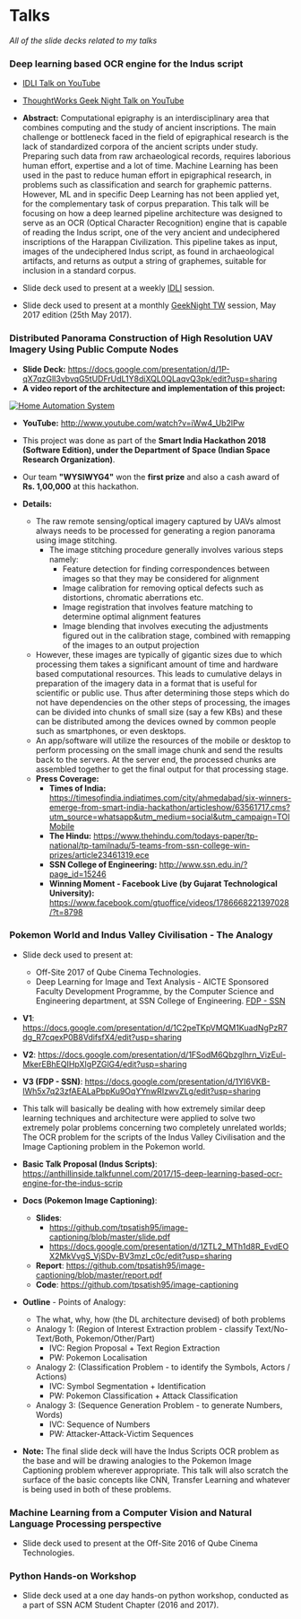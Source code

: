 # Talks

_All of the slide decks related to my talks_

### Deep learning based OCR engine for the Indus script

- [IDLI Talk on YouTube](https://www.youtube.com/watch?v=qPF1oR9yMNY)
- [ThoughtWorks Geek Night Talk on YouTube](https://www.youtube.com/watch?v=g7v4QaCD-UQ)
- **Abstract:** Computational epigraphy is an interdisciplinary area that combines computing and the study of ancient inscriptions. The main challenge or bottleneck faced in the field of epigraphical research is the lack of standardized corpora of the ancient scripts under study. Preparing such data from raw archaeological records, requires laborious human effort, expertise and a lot of time. Machine Learning has been used in the past to reduce human effort in epigraphical research, in problems such as classification and search for graphemic patterns. However, ML and in specific Deep Learning has not been applied yet, for the complementary task of corpus preparation. This talk will be focusing on how a deep learned pipeline architecture was designed to serve as an OCR (Optical Character Recognition) engine that is capable of reading the Indus script, one of the very ancient and undeciphered inscriptions of the Harappan Civilization. This pipeline takes as input, images of the undeciphered Indus script, as found in archaeological artifacts, and returns as output a string of graphemes, suitable for inclusion in a standard corpus.

- Slide deck used to present at a weekly [IDLI](https://www.facebook.com/groups/idliai/) session.
- Slide deck used to present at a monthly [GeekNight TW](https://twchennai.github.io/geeknight/) session, May 2017 edition (25th May 2017).

### Distributed Panorama Construction of High Resolution UAV Imagery Using Public Compute Nodes

- **Slide Deck:** https://docs.google.com/presentation/d/1P-qX7qzGlI3vbvqG5tUDFrUdL1Y8diXQL0QLaqvQ3pk/edit?usp=sharing
- **A video report of the architecture and implementation of this project:**

[![Home Automation System](https://img.youtube.com/vi/iWw4_Ub2lPw/0.jpg)](http://www.youtube.com/watch?v=iWw4_Ub2lPw)

- **YouTube:** http://www.youtube.com/watch?v=iWw4_Ub2lPw

- This project was done as part of the **Smart India Hackathon 2018 (Software Edition), under the Department of Space (Indian Space Research Organization)**.
- Our team **"WYSIWYG4"** won the **first prize** and also a cash award of **Rs. 1,00,000** at this hackathon.

- **Details:**
  - The raw remote sensing/optical imagery captured by UAVs almost always needs to be processed for generating a region panorama using image stitching.
    - The image stitching procedure generally involves various steps namely:
      - Feature detection for finding correspondences between images so that they may be considered for alignment
      - Image calibration for removing optical defects such as distortions, chromatic aberrations etc.
      - Image registration that involves feature matching to determine optimal alignment features
      - Image blending that involves executing the adjustments figured out in the calibration stage, combined with remapping of the images to an output projection
  - However, these images are typically of gigantic sizes due to which processing them takes a significant amount of time and hardware based computational resources. This leads to cumulative delays in preparation of the imagery data in a format that is useful for scientific or public use. Thus after determining those steps which do not have dependencies on the other steps of processing, the images can be divided into chunks of small size (say a few KBs) and these can be distributed among the devices owned by common people such as smartphones, or even desktops.
  - An app/software will utilize the resources of the mobile or desktop to perform processing on the small image chunk and send the results back to the servers. At the server end, the processed chunks are assembled together to get the final output for that processing stage.
  - **Press Coverage:**
    - **Times of India:** https://timesofindia.indiatimes.com/city/ahmedabad/six-winners-emerge-from-smart-india-hackathon/articleshow/63561717.cms?utm_source=whatsapp&utm_medium=social&utm_campaign=TOIMobile
    - **The Hindu:** https://www.thehindu.com/todays-paper/tp-national/tp-tamilnadu/5-teams-from-ssn-college-win-prizes/article23461319.ece
    - **SSN College of Engineering:** http://www.ssn.edu.in/?page_id=15246
    - **Winning Moment - Facebook Live (by Gujarat Technological University):** https://www.facebook.com/gtuoffice/videos/1786668221397028/?t=8798

### Pokemon World and Indus Valley Civilisation - The Analogy

- Slide deck used to present at:
  - Off-Site 2017 of Qube Cinema Technologies.
  - Deep Learning for Image and Text Analysis - AICTE Sponsored Faculty Development Programme, by the Computer Science and Engineering department, at SSN College of Engineering. [FDP - SSN](https://aicte-fdp-2017.ssn.edu.in/speakers)

- **V1**: https://docs.google.com/presentation/d/1C2peTKpVMQM1KuadNgPzR7dg_R7cqexP0B8VdifsfX4/edit?usp=sharing

- **V2**: https://docs.google.com/presentation/d/1FSodM6Qbzglhrn_VizEul-MkerEBhEQIHpXIgPZGlG4/edit?usp=sharing

- **V3 (FDP - SSN)**: https://docs.google.com/presentation/d/1YI6VKB-lWh5x7q23zfAEALaPbpKu9OqYYnwRIzwvZLg/edit?usp=sharing

- This talk will basically be dealing with how extremely similar deep learning techniques and architecture were applied to solve two extremely polar problems concerning two completely unrelated worlds; The OCR problem for the scripts of the Indus Valley Civilisation and the Image Captioning problem in the Pokemon world.
- **Basic Talk Proposal (Indus Scripts)**: https://anthillinside.talkfunnel.com/2017/15-deep-learning-based-ocr-engine-for-the-indus-scrip
- **Docs (Pokemon Image Captioning)**:
  - **Slides**:
    - https://github.com/tpsatish95/image-captioning/blob/master/slide.pdf
    - https://docs.google.com/presentation/d/1ZTL2_MTh1d8R_EvdEOX2MkVvgS_VjSDv-BV3mzl_c0c/edit?usp=sharing
  - **Report**: https://github.com/tpsatish95/image-captioning/blob/master/report.pdf
  - **Code**: https://github.com/tpsatish95/image-captioning

- **Outline** - Points of Analogy:
  - The what, why, how (the DL architecture devised) of both problems
  - Analogy 1: (Region of Interest Extraction problem - classify Text/No-Text/Both, Pokemon/Other/Part)
    - IVC: Region Proposal + Text Region Extraction
    - PW: Pokemon Localisation
  - Analogy 2: (Classification Problem - to identify the Symbols, Actors / Actions)
    - IVC: Symbol Segmentation + Identification
    - PW: Pokemon Classification + Attack Classification
  - Analogy 3: (Sequence Generation Problem - to generate Numbers, Words)
    - IVC: Sequence of Numbers
    - PW: Attacker-Attack-Victim Sequences

- **Note:** The final slide deck will have the Indus Scripts OCR problem as the base and will be drawing analogies to the Pokemon Image Captioning problem wherever appropriate. This talk will also scratch the surface of the basic concepts like CNN, Transfer Learning and whatever is being used in both of these problems.

### Machine Learning from a Computer Vision and Natural Language Processing perspective

- Slide deck used to present at the Off-Site 2016 of Qube Cinema Technologies.

### Python Hands-on Workshop

- Slide deck used at a one day hands-on python workshop, conducted as a part of SSN ACM Student Chapter (2016 and 2017).

